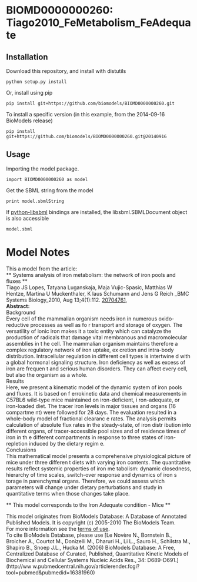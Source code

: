 # BIOMD0000000260: Tiago2010_FeMetabolism_FeAdequate

## Installation

Download this repository, and install with distutils

`python setup.py install`

Or, install using pip

`pip install git+https://github.com/biomodels/BIOMD0000000260.git`

To install a specific version (in this example, from the 2014-09-16 BioModels release)

`pip install git+https://github.com/biomodels/BIOMD0000000260.git@20140916`

## Usage

Importing the model package.

`import BIOMD0000000260 as model`

Get the SBML string from the model

`print model.sbmlString`

If [python-libsbml](https://pypi.python.org/pypi/python-libsbml) bindings are
installed, the libsbml.SBMLDocument object is also accessible

`model.sbml`


# Model Notes


This a model from the article:  
** Systems analysis of iron metabolism: the network of iron pools and fluxes **   
Tiago JS Lopes, Tatyana Luganskaja, Maja Vujic-Spasic, Matthias W Hentze,
Martina U Muckenthaler, K laus Schumann and Jens G Reich _BMC Systems
Biology_2010, Aug 13;4(1):112.
[20704761](http://www.ncbi.nlm.nih.gov/pubmed/20704761),  
**Abstract:**   
Background  
Every cell of the mammalian organism needs iron in numerous oxido-reductive
processes as well as fo r transport and storage of oxygen. The versatility of
ionic iron makes it a toxic entity which can catalyze the production of
radicals that damage vital membranous and macromolecular assemblies in t he
cell. The mammalian organism maintains therefore a complex regulatory network
of iron uptake, ex cretion and intra-body distribution. Intracellular
regulation in different cell types is intertwine d with a global hormonal
signaling structure. Iron deficiency as well as excess of iron are frequen t
and serious human disorders. They can affect every cell, but also the organism
as a whole.  
Results  
Here, we present a kinematic model of the dynamic system of iron pools and
fluxes. It is based on f errokinetic data and chemical measurements in C57BL6
wild-type mice maintained on iron-deficient, i ron-adequate, or iron-loaded
diet. The tracer iron levels in major tissues and organs (16 compartme nt)
were followed for 28 days. The evaluation resulted in a whole-body model of
fractional clearanc e rates. The analysis permits calculation of absolute flux
rates in the steady-state, of iron distr ibution into different organs, of
tracer-accessible pool sizes and of residence times of iron in th e different
compartments in response to three states of iron-repletion induced by the
dietary regim e.  
Conclusions  
This mathematical model presents a comprehensive physiological picture of mice
under three differen t diets with varying iron contents. The quantitative
results reflect systemic properties of iron me tabolism: dynamic closedness,
hierarchy of time scales, switch-over response and dynamics of iron s torage
in parenchymal organs. Therefore, we could assess which parameters will change
under dietary perturbations and study in quantitative terms when those changes
take place.

** This model corresponds to the Iron Adequate condition - Mice **

This model originates from BioModels Database: A Database of Annotated
Published Models. It is copyright (c) 2005-2010 The BioModels Team.  
For more information see the [terms of
use](http://www.ebi.ac.uk/biomodels/legal.html).  
To cite BioModels Database, please use [Le Novère N., Bornstein B., Broicher
A., Courtot M., Donizelli M., Dharuri H., Li L., Sauro H., Schilstra M.,
Shapiro B., Snoep J.L., Hucka M. (2006) BioModels Database: A Free,
Centralized Database of Curated, Published, Quantitative Kinetic Models of
Biochemical and Cellular Systems Nucleic Acids Res., 34: D689-D691.](http://ww
w.pubmedcentral.nih.gov/articlerender.fcgi?tool=pubmed&pubmedid=16381960)


